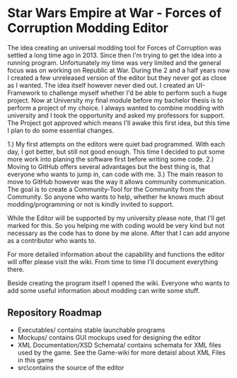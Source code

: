# Star Wars Empire at War - Forces of Corruption Modding Editor

The idea creating an universal modding tool for Forces of Corruption was settled a long time ago in 2013. Since then I'm trying to get the idea into a running program. Unfortunately my time was very limited and the general focus was on working on Republic at War. During the 2 and a half years now I created a few  unreleased version of the editor but they never got as close as I wanted. The idea itself however never died out. I created an UI-Framework to challenge myself whether I'd be able to perform such a huge project. Now at University my final module before my bachelor thesis is to perform a project of my choice. I always wanted to combine modding with university and I took the opportunity and asked my professors for support. The Project got approved which means I'll awake this first idea, but this time I plan to do some essential changes. 

1.) My first attempts on the editors were quiet bad programmed. With each day, I got better, but still not good enough. This time I decided to put some more work into planing the software first before writing some code. 
2.) Moving to GitHub offers several advantages but the best thing is, that everyone who wants to jump in, can code with me.
3.) The main reason to move to GitHub however was the way it allows community communication. The goal is to create a Community-Tool for the Community from the Community. So anyone who wants to help, whether he knows much about modding/programming or not is kindly invited to support. 

While the Editor will be supported by my university please note, that I'll get marked for this. So you helping me with coding would be very kind but not necessary as the code has to done by me alone. After that I can add anyone as a contributor who wants to.

For more detailed information about the capability and functions the editor will offer please visit the wiki. From time to time I'll document everything there.

Beside creating the program itself I opened the wiki. Everyone who wants to add some useful information about modding can write some stuff. 

## Repository Roadmap

- Executables/ contains stable launchable programs
- Mockups/ contains GUI mockups used for designing the editor
- XML Documentation/XSD Schemata/ contains schemata for XML files used by the game. See the Game-wiki for more detaisl about XML Files in this game
- src\contains the source of the editor
